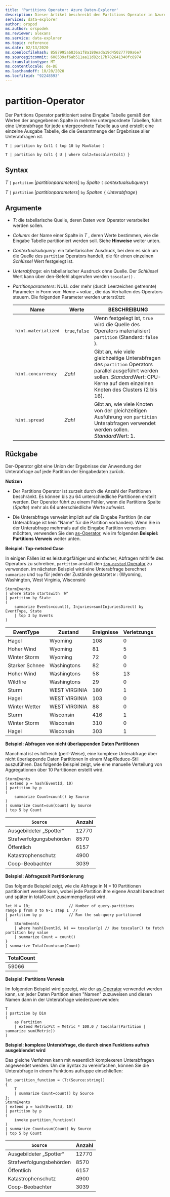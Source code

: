 ```yaml
---
title: 'Partitions Operator: Azure Daten-Explorer'
description: Dieser Artikel beschreibt den Partitions Operator in Azure Daten-Explorer.
services: data-explorer
author: orspod
ms.author: orspodek
ms.reviewer: alexans
ms.service: data-explorer
ms.topic: reference
ms.date: 02/13/2020
ms.openlocfilehash: 8587995a6836a1f8a180eada19d450277709a6e7
ms.sourcegitcommit: 608539af6ab511aa11d82c17b782641340fc8974
ms.translationtype: MT
ms.contentlocale: de-DE
ms.lasthandoff: 10/20/2020
ms.locfileid: "92248593"
---
```

# <a name="partition-operator"></a>partition-Operator

Der Partitions Operator partitioniert seine Eingabe Tabelle gemäß den Werten der angegebenen Spalte in mehrere untergeordnete Tabellen, führt eine Unterabfrage für jede untergeordnete Tabelle aus und erstellt eine einzelne Ausgabe Tabelle, die die Gesamtmenge der Ergebnisse aller Unterabfragen ist. 

```kusto
T | partition by Col1 ( top 10 by MaxValue )

T | partition by Col1 { U | where Col2=toscalar(Col1) }
```

## <a name="syntax"></a>Syntax

*T* `|` `partition` [*partitionparameters*] `by` *Spalte* `(` *contextualsubquery*`)`

*T* `|` `partition` [*partitionparameters*] `by` *Spalten* `{` *Unterabfrage*`}`

## <a name="arguments"></a>Argumente

* *T*: die tabellarische Quelle, deren Daten vom Operator verarbeitet werden sollen.

* *Column*: der Name einer Spalte in *T* , deren Werte bestimmen, wie die Eingabe Tabelle partitioniert werden soll. Siehe **Hinweise** weiter unten.

* *Contextualsubquery*: ein tabellarischer Ausdruck, bei dem es sich um die Quelle des `partition` Operators handelt, die für einen einzelnen *Schlüssel* Wert festgelegt ist.

* *Unterabfrage*: ein tabellarischer Ausdruck ohne Quelle. Der *Schlüssel* Wert kann über den-Befehl abgerufen werden `toscalar()` .

* *Partitionparameters*: NULL oder mehr (durch Leerzeichen getrennte) Parameter in Form von: *Name* `=` *value* , die das Verhalten des Operators steuern. Die folgenden Parameter werden unterstützt:

  |Name               |Werte         |BESCHREIBUNG|
  |-------------------|---------------|-----------|
  |`hint.materialized`|`true`,`false` |Wenn festgelegt ist, `true` wird die Quelle des Operators materialisiert `partition` (Standard: `false` ).|
  |`hint.concurrency`|*Zahl*|Gibt an, wie viele gleichzeitige Unterabfragen des `partition` Operators parallel ausgeführt werden sollen. *Standard*Wert: CPU-Kerne auf dem einzelnen Knoten des Clusters (2 bis 16).|
  |`hint.spread`|*Zahl*|Gibt an, wie viele Knoten von der gleichzeitigen Ausführung von `partition` Unterabfragen verwendet werden sollen. *Standard*Wert: 1.|

## <a name="returns"></a>Rückgabe

Der-Operator gibt eine Union der Ergebnisse der Anwendung der Unterabfrage auf jede Partition der Eingabedaten zurück.

**Notizen**

* Der Partitions Operator ist zurzeit durch die Anzahl der Partitionen beschränkt.
  Es können bis zu 64 unterschiedliche Partitionen erstellt werden.
  Der Operator führt zu einem Fehler, wenn die Partitions Spalte (*Spalte*) mehr als 64 unterschiedliche Werte aufweist.

* Die Unterabfrage verweist implizit auf die Eingabe Partition (in der Unterabfrage ist kein "Name" für die Partition vorhanden). Wenn Sie in der Unterabfrage mehrmals auf die Eingabe Partition verweisen möchten, verwenden Sie den [as-Operator](asoperator.md), wie im folgenden **Beispiel: Partitions Verweis** weiter unten.

**Beispiel: Top-netsted Case**

In einigen Fällen ist es leistungsfähiger und einfacher, Abfragen mithilfe des Operators zu schreiben, `partition` anstatt den [ `top-nested` Operator](topnestedoperator.md) zu verwenden. im nächsten Beispiel wird eine Unterabfrage berechnet `summarize` und `top` für jeden der Zustände gestartet `W` : (Wyoming, Washington, West Virginia, Wisconsin)

<!-- csl: https://help.kusto.windows.net:443/Samples -->
```kusto
StormEvents
| where State startswith 'W'
| partition by State 
(
    summarize Events=count(), Injuries=sum(InjuriesDirect) by EventType, State
    | top 3 by Events 
) 

```
|EventType|Zustand|Ereignisse|Verletzungs|
|---|---|---|---|
|Hagel|Wyoming|108|0|
|Hoher Wind|Wyoming|81|5|
|Winter Storm|Wyoming|72|0|
|Starker Schnee|Washingtons|82|0|
|Hoher Wind|Washingtons|58|13|
|Wildfire|Washingtons|29|0|
|Sturm|WEST VIRGINIA|180|1|
|Hagel|WEST VIRGINIA|103|0|
|Winter Wetter|WEST VIRGINIA|88|0|
|Sturm|Wisconsin|416|1|
|Winter Storm|Wisconsin|310|0|
|Hagel|Wisconsin|303|1|

**Beispiel: Abfragen von nicht überlappenden Daten Partitionen**

Manchmal ist es hilfreich (perf-Weise), eine komplexe Unterabfrage über nicht überlappende Daten Partitionen in einem Map/Reduce-Stil auszuführen. Das folgende Beispiel zeigt, wie eine manuelle Verteilung von Aggregationen über 10 Partitionen erstellt wird.

<!-- csl: https://help.kusto.windows.net:443/Samples -->
```kusto
StormEvents
| extend p = hash(EventId, 10)
| partition by p
(
    summarize Count=count() by Source 
)
| summarize Count=sum(Count) by Source
| top 5 by Count
```

|`Source`|Anzahl|
|---|---|
|Ausgebildeter „Spotter“|12770|
|Strafverfolgungsbehörden|8570|
|Öffentlich|6157|
|Katastrophenschutz|4900|
|Coop-Beobachter|3039|

**Beispiel: Abfragezeit Partitionierung**

Das folgende Beispiel zeigt, wie die Abfrage in N = 10 Partitionen partitioniert werden kann, wobei jede Partition ihre eigene Anzahl berechnet und später in totalCount zusammengefasst wird.

<!-- csl: https://help.kusto.windows.net/Samples -->
```kusto
let N = 10;                 // Number of query-partitions
range p from 0 to N-1 step 1  // 
| partition by p            // Run the sub-query partitioned 
{
    StormEvents 
    | where hash(EventId, N) == toscalar(p) // Use toscalar() to fetch partition key value
    | summarize Count = count()
}
| summarize TotalCount=sum(Count) 
```

|TotalCount|
|---|
|59066|


**Beispiel: Partitions Verweis**

Im folgenden Beispiel wird gezeigt, wie der [as-Operator](asoperator.md) verwendet werden kann, um jeder Daten Partition einen "Namen" zuzuweisen und diesen Namen dann in der Unterabfrage wiederzuverwenden:

```kusto
T
| partition by Dim
(
    as Partition
    | extend MetricPct = Metric * 100.0 / toscalar(Partition | summarize sum(Metric))
)
```

**Beispiel: komplexe Unterabfrage, die durch einen Funktions aufrub ausgeblendet wird**

Das gleiche Verfahren kann mit wesentlich komplexeren Unterabfragen angewendet werden. Um die Syntax zu vereinfachen, können Sie die Unterabfrage in einem Funktions aufruppe einschließen:

<!-- csl: https://help.kusto.windows.net:443/Samples -->
```kusto
let partition_function = (T:(Source:string)) 
{
    T
    | summarize Count=count() by Source
};
StormEvents
| extend p = hash(EventId, 10)
| partition by p
(
    invoke partition_function()
)
| summarize Count=sum(Count) by Source
| top 5 by Count
```

|`Source`|Anzahl|
|---|---|
|Ausgebildeter „Spotter“|12770|
|Strafverfolgungsbehörden|8570|
|Öffentlich|6157|
|Katastrophenschutz|4900|
|Coop-Beobachter|3039|